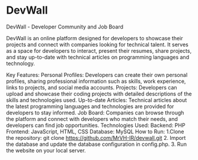 # DevWall
DevWall - Developer Community and Job Board

DevWall is an online platform designed for developers to showcase their projects and connect with companies looking for technical talent. It serves as a space for developers to interact, present their resumes, share projects, and stay up-to-date with technical articles on programming languages and technology.

Key Features:
Personal Profiles: Developers can create their own personal profiles, sharing professional information such as skills, work experience, links to projects, and social media accounts.
Projects: Developers can upload and showcase their coding projects with detailed descriptions of the skills and technologies used.
Up-to-date Articles: Technical articles about the latest programming languages and technologies are provided for developers to stay informed.
Job Board: Companies can browse through the platform and connect with developers who match their needs, and developers can find job opportunities.
Technologies Used:
Backend: PHP
Frontend: JavaScript, HTML, CSS
Database: MySQL
How to Run:
1.Clone the repository:
git clone https://github.com/MrVH-IR/devwall.git
2. Import the database and update the database configuration in config.php.
3. Run the website on your local server.
